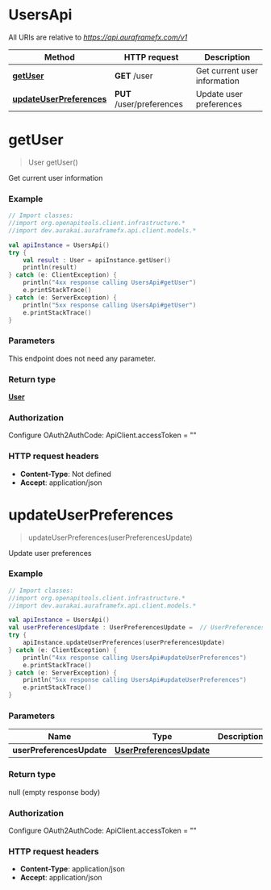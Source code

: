 # UsersApi

All URIs are relative to *https://api.auraframefx.com/v1*

Method | HTTP request | Description
------------- | ------------- | -------------
[**getUser**](UsersApi.md#getUser) | **GET** /user | Get current user information
[**updateUserPreferences**](UsersApi.md#updateUserPreferences) | **PUT** /user/preferences | Update user preferences


<a id="getUser"></a>
# **getUser**
> User getUser()

Get current user information

### Example
```kotlin
// Import classes:
//import org.openapitools.client.infrastructure.*
//import dev.aurakai.auraframefx.api.client.models.*

val apiInstance = UsersApi()
try {
    val result : User = apiInstance.getUser()
    println(result)
} catch (e: ClientException) {
    println("4xx response calling UsersApi#getUser")
    e.printStackTrace()
} catch (e: ServerException) {
    println("5xx response calling UsersApi#getUser")
    e.printStackTrace()
}
```

### Parameters
This endpoint does not need any parameter.

### Return type

[**User**](User.md)

### Authorization


Configure OAuth2AuthCode:
    ApiClient.accessToken = ""

### HTTP request headers

 - **Content-Type**: Not defined
 - **Accept**: application/json

<a id="updateUserPreferences"></a>
# **updateUserPreferences**
> updateUserPreferences(userPreferencesUpdate)

Update user preferences

### Example
```kotlin
// Import classes:
//import org.openapitools.client.infrastructure.*
//import dev.aurakai.auraframefx.api.client.models.*

val apiInstance = UsersApi()
val userPreferencesUpdate : UserPreferencesUpdate =  // UserPreferencesUpdate | 
try {
    apiInstance.updateUserPreferences(userPreferencesUpdate)
} catch (e: ClientException) {
    println("4xx response calling UsersApi#updateUserPreferences")
    e.printStackTrace()
} catch (e: ServerException) {
    println("5xx response calling UsersApi#updateUserPreferences")
    e.printStackTrace()
}
```

### Parameters

Name | Type | Description  | Notes
------------- | ------------- | ------------- | -------------
 **userPreferencesUpdate** | [**UserPreferencesUpdate**](UserPreferencesUpdate.md)|  |

### Return type

null (empty response body)

### Authorization


Configure OAuth2AuthCode:
    ApiClient.accessToken = ""

### HTTP request headers

 - **Content-Type**: application/json
 - **Accept**: application/json

